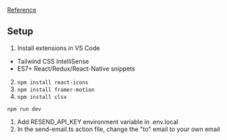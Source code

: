 [Reference](https://youtu.be/sUKptmUVIBM)

## Setup
1. Install extensions in VS Code
  - Tailwind CSS IntelliSense
  - ES7+ React/Redux/React-Native snippets
2. `npm install react-icons`
3. `npm install framer-motion`
4. `npm install clsx`

`npm run dev`

1. Add RESEND_API_KEY environment variable in .env.local
2. In the send-email.ts action file, change the "to" email to your own email
